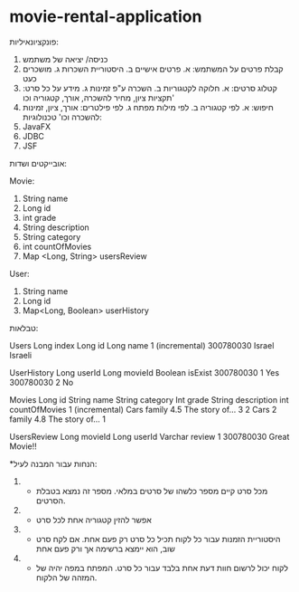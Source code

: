 # movie-rental-application

פונקציונאיליות:
1.	כניסה/ יציאה של משתמש
2.	קבלת פרטים על המשתמש:
א.	פרטים אישיים
ב.	היסטוריית השכרות
ג.	מושכרים כעט
3.	קטלוג סרטים:
א.	חלוקה לקטגוריות
ב.	השכרה ע"פ זמינות
ג.	מידע על כל סרט: תקציות ציון, מחיר להשכרה, אורך, קטגוריה וכו'
4.	חיפוש:
א.	לפי קטגוריה
ב.	לפי מילות מפתח
ג.	לפי פילטרים: אורך, ציון, זמינות להשכרה וכו'
טכנולוגיות:
1.	JavaFX
2.	JDBC
3.	JSF

אובייקטים ושדות:


Movie:
1.	String name
2.	Long id
3.	int grade
4.	String description
5.	String category
6.	int countOfMovies
7.	Map <Long, String> usersReview


User:
1.	String name
2.	Long id
3.	Map<Long, Boolean> userHistory


טבלאות:

Users
Long index	Long id	Long name
1 (incremental)	300780030	Israel Israeli

UserHistory
Long userId	Long movieId	Boolean isExist
300780030	1	Yes
300780030	2	No


Movies
Long id	String name	String category	Int grade	String description	int countOfMovies
1 (incremental)	Cars	family	4.5	The story of…	3
2	Cars 2	family	4.8	The story of…	1

UsersReview
Long movieId	Long userId	Varchar review
1	300780030	Great Movie!!

*הנחות עבור המבנה לעיל:
1.	- מכל סרט קיים מספר כלשהו של סרטים במלאי. מספר זה נמצא בטבלת הסרטים.
2.	- אפשר להזין קטגוריה אחת לכל סרט
3.	- היסטוריית הזמנות עבור כל לקוח תכיל כל סרט רק פעם אחת. אם לקח סרט שוב, הוא יימצא ברשימה אך ורק פעם אחת
4.	- לקוח יכול לרשום חוות דעת אחת בלבד עבור כל סרט. המפתח במפה יהיה של המזהה של הלקוח.

